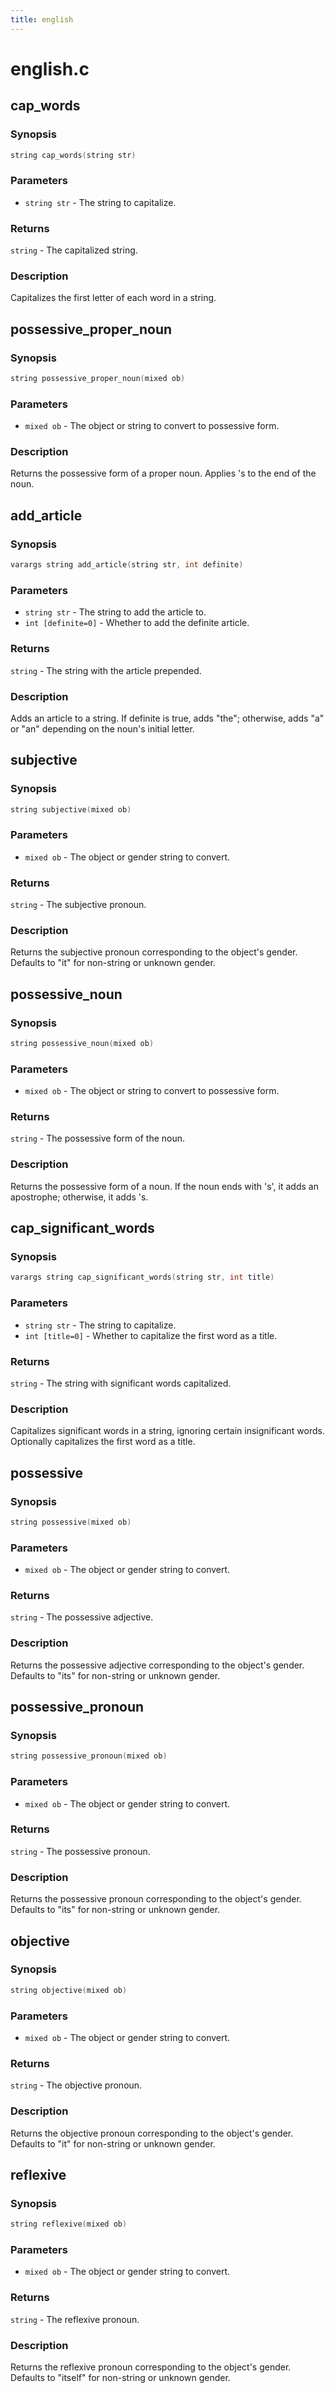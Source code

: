 ```yaml
---
title: english
---
```

# english.c

## cap_words

### Synopsis

```c
string cap_words(string str)
```

### Parameters

* `string str` - The string to capitalize.

### Returns

`string` - The capitalized string.

### Description

Capitalizes the first letter of each word in a string.

## possessive_proper_noun

### Synopsis

```c
string possessive_proper_noun(mixed ob)
```

### Parameters

* `mixed ob` - The object or string to convert to possessive form.

### Description

Returns the possessive form of a proper noun. Applies 's to the
end of the noun.

## add_article

### Synopsis

```c
varargs string add_article(string str, int definite)
```

### Parameters

* `string str` - The string to add the article to.
* `int [definite=0]` - Whether to add the definite article.

### Returns

`string` - The string with the article prepended.

### Description

Adds an article to a string. If definite is true, adds "the";
otherwise, adds "a" or "an" depending on the noun's initial
letter.

## subjective

### Synopsis

```c
string subjective(mixed ob)
```

### Parameters

* `mixed ob` - The object or gender string to convert.

### Returns

`string` - The subjective pronoun.

### Description

Returns the subjective pronoun corresponding to the object's
gender. Defaults to "it" for non-string or unknown gender.

## possessive_noun

### Synopsis

```c
string possessive_noun(mixed ob)
```

### Parameters

* `mixed ob` - The object or string to convert to possessive form.

### Returns

`string` - The possessive form of the noun.

### Description

Returns the possessive form of a noun. If the noun ends with 's',
it adds an apostrophe; otherwise, it adds 's.

## cap_significant_words

### Synopsis

```c
varargs string cap_significant_words(string str, int title)
```

### Parameters

* `string str` - The string to capitalize.
* `int [title=0]` - Whether to capitalize the first word as a title.

### Returns

`string` - The string with significant words capitalized.

### Description

Capitalizes significant words in a string, ignoring certain
insignificant words. Optionally capitalizes the first word
as a title.

## possessive

### Synopsis

```c
string possessive(mixed ob)
```

### Parameters

* `mixed ob` - The object or gender string to convert.

### Returns

`string` - The possessive adjective.

### Description

Returns the possessive adjective corresponding to the object's
gender. Defaults to "its" for non-string or unknown gender.

## possessive_pronoun

### Synopsis

```c
string possessive_pronoun(mixed ob)
```

### Parameters

* `mixed ob` - The object or gender string to convert.

### Returns

`string` - The possessive pronoun.

### Description

Returns the possessive pronoun corresponding to the object's
gender. Defaults to "its" for non-string or unknown gender.

## objective

### Synopsis

```c
string objective(mixed ob)
```

### Parameters

* `mixed ob` - The object or gender string to convert.

### Returns

`string` - The objective pronoun.

### Description

Returns the objective pronoun corresponding to the object's
gender. Defaults to "it" for non-string or unknown gender.

## reflexive

### Synopsis

```c
string reflexive(mixed ob)
```

### Parameters

* `mixed ob` - The object or gender string to convert.

### Returns

`string` - The reflexive pronoun.

### Description

Returns the reflexive pronoun corresponding to the object's
gender. Defaults to "itself" for non-string or unknown gender.

